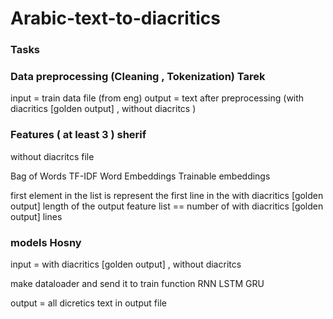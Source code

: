 # Arabic-text-to-diacritics

### Tasks

### Data preprocessing (Cleaning , Tokenization) Tarek

input = train data file (from eng)
output = text after preprocessing (with diacritics [golden output] , without diacritcs  )

### Features ( at least 3 ) sherif

without diacritcs file

Bag of Words
TF-IDF
Word Embeddings
Trainable embeddings

first element in the list is represent the first line in the with diacritics [golden output]
length of the output feature list == number of with diacritics [golden output] lines

### models Hosny
input = with diacritics [golden output] , without diacritcs

make dataloader and send it to train function
RNN
LSTM
GRU

output = all dicretics text in output file
